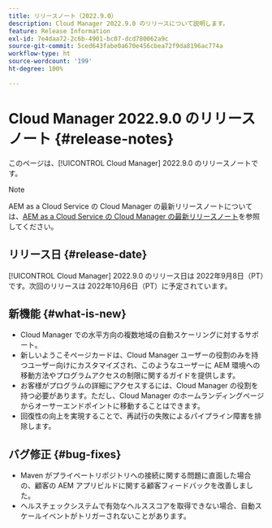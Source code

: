 ```yaml
---
title: リリースノート（2022.9.0）
description: Cloud Manager 2022.9.0 のリリースについて説明します。
feature: Release Information
exl-id: 7e4daa72-2c6b-4901-bc07-dcd780062a9c
source-git-commit: 5ced643fabe0a670e456cbea72f9da8196ac774a
workflow-type: ht
source-wordcount: '199'
ht-degree: 100%

---
```


# Cloud Manager 2022.9.0 のリリースノート {#release-notes}

このページは、[!UICONTROL Cloud Manager] 2022.9.0 のリリースノートです。

>[!NOTE]
>
>AEM as a Cloud Service の Cloud Manager の最新リリースノートについては、[AEM as a Cloud Service の Cloud Manager の最新リリースノート](https://experienceleague.adobe.com/ja/docs/experience-manager-cloud-service/content/release-notes/cloud-manager/current)を参照してください。

## リリース日 {#release-date}

[!UICONTROL Cloud Manager] 2022.9.0 のリリース日は 2022年9月8日（PT）です。次回のリリースは 2022年10月6日（PT）に予定されています。

## 新機能 {#what-is-new}

* Cloud Manager での水平方向の複数地域の自動スケーリングに対するサポート。
* 新しいようこそページカードは、Cloud Manager ユーザーの役割のみを持つユーザー向けにカスタマイズされ、このようなユーザーに AEM 環境への移動方法やプログラムアクセスの制限に関するガイドを提供します。
* お客様がプログラムの詳細にアクセスするには、Cloud Manager の役割を持つ必要があります。ただし、Cloud Manager のホームランディングページからオーサーエンドポイントに移動することはできます。
* 回復性の向上を実現することで、再試行の失敗によるパイプライン障害を排除します。

## バグ修正 {#bug-fixes}

* Maven がプライベートリポジトリへの接続に関する問題に直面した場合の、顧客の AEM アプリビルドに関する顧客フィードバックを改善しました。
* ヘルスチェックシステムで有効なヘルススコアを取得できない場合、自動スケールイベントがトリガーされないことがあります。
